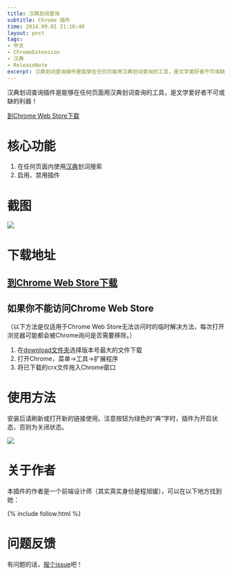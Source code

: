 ```yaml
---
title: 汉典划词查询
subtitle: Chrome 插件
time: 2014.09.01 21:16:49
layout: post
tags:
- 中文
- ChromeExtension
- 汉典
- ReleaseNote
excerpt: 汉典划词查询插件是能够在任何页面用汉典划词查询的工具，是文学爱好者不可或缺的利器！<a href="https://chrome.google.com/webstore/detail/%E6%B1%89%E5%85%B8%E5%88%92%E8%AF%8D%E6%9F%A5%E8%AF%A2/pjcmbkecgompjciiingblpjhabmjonkb" target="_blank" onclick="_gaq.push(['_trackEvent', 'ToChromeStore', 'handian', window.location.pathname]);">到Chrome Web Store下载</a>
---
```


汉典划词查询插件是能够在任何页面用汉典划词查询的工具，是文学爱好者不可或缺的利器！

<p class="no-indent"><a class="button" href="https://chrome.google.com/webstore/detail/%E6%B1%89%E5%85%B8%E5%88%92%E8%AF%8D%E6%9F%A5%E8%AF%A2/pjcmbkecgompjciiingblpjhabmjonkb" target="_blank" onclick="_gaq.push(['_trackEvent', 'ToChromeStore', 'handian', window.location.pathname]);">到Chrome Web Store下载</a></p>

# 核心功能

1. 在任何页面内使用<a href="http://www.zdic.net/" target="_blank">汉典</a>划词搜索
2. 启用、禁用插件

# 截图

<img src="{{ site.url }}/img/loading.gif" data-src="https://raw.githubusercontent.com/Ovilia/handian-chrome-extension/master/res/screenshoot.png" />

# 下载地址

## <a href="https://chrome.google.com/webstore/detail/%E6%B1%89%E5%85%B8%E5%88%92%E8%AF%8D%E6%9F%A5%E8%AF%A2/pjcmbkecgompjciiingblpjhabmjonkb" target="_blank" onclick="_gaq.push(['_trackEvent', 'ToChromeStore', 'handian', window.location.pathname]);">到Chrome Web Store下载</a>

## 如果你不能访问Chrome Web Store

（以下方法是仅适用于Chrome Web Store无法访问时的临时解决方法，每次打开浏览器可能都会被Chrome询问是否需要移除。）

1. 在<a href="https://github.com/Ovilia/handian-chrome-extension/tree/master/download">download文件夹</a>选择版本号最大的文件下载
2. 打开Chrome，菜单->工具->扩展程序
3. 将已下载的crx文件拖入Chrome窗口

# 使用方法

安装后请刷新或打开新的链接使用。注意按钮为绿色的“典”字时，插件为开启状态，否则为关闭状态。

<img src="{{ site.url }}/img/loading.gif" data-src="https://raw.githubusercontent.com/Ovilia/handian-chrome-extension/master/res/screenshoot-1.png" />

# 关于作者

本插件的作者是一个前端设计师（其实真实身份是程旭媛），可以在以下地方找到她：

{% include follow.html %}

# 问题反馈

有问题的话，<a href="https://github.com/Ovilia/handian-chrome-extension/issues/new">报个issue</a>吧！
